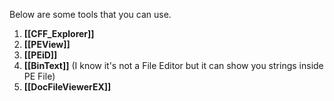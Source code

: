 Below are some tools that you can use.

1.  **[[CFF_Explorer]]**
2.  **[[PEView]]**
3.  **[[PEiD]]**
4.  **[[BinText]]** (I know it's not a File Editor but it can show you strings inside PE File)
5.  **[[DocFileViewerEX]]**
